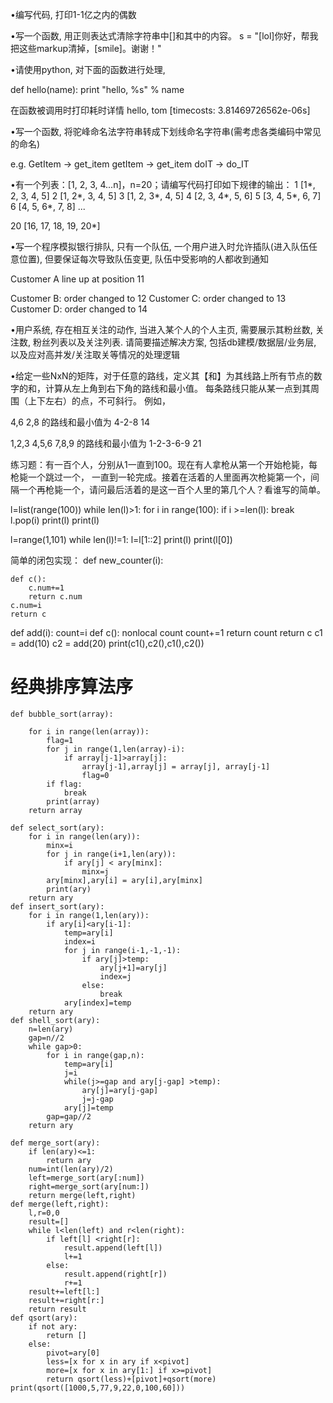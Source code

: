 •编写代码, 打印1-1亿之内的偶数


•写一个函数, 用正则表达式清除字符串中[]和其中的内容。
s = "[lol]你好，帮我把这些markup清掉，[smile]。谢谢！"


•请使用python, 对下面的函数进行处理,

def hello(name):
    print "hello, %s" % name


在函数被调用时打印耗时详情
<function name: hello>
<function call begin>
hello, tom
<function call end>
[timecosts: 3.81469726562e-06s]


•写一个函数, 将驼峰命名法字符串转成下划线命名字符串(需考虑各类编码中常见的命名)

e.g.  GetItem -> get_item
      getItem -> get_item
      doIT    -> do_IT


•有一个列表：[1, 2, 3, 4...n]，n=20；请编写代码打印如下规律的输出：
1 [1*, 2, 3, 4, 5]
2 [1, 2*, 3, 4, 5]
3 [1, 2, 3*, 4, 5]
4 [2, 3, 4*, 5, 6]
5 [3, 4, 5*, 6, 7]
6 [4, 5, 6*, 7, 8]
...

20 [16, 17, 18, 19, 20*]



•写一个程序模拟银行排队, 只有一个队伍, 一个用户进入时允许插队(进入队伍任意位置), 但要保证每次导致队伍变更, 队伍中受影响的人都收到通知

Customer A line up at position 11


Customer B: order changed to 12
Customer C: order changed to 13
Customer D: order changed to 14



•用户系统, 存在相互关注的动作, 当进入某个人的个人主页, 需要展示其粉丝数, 关注数, 粉丝列表以及关注列表. 请简要描述解决方案, 
包括db建模/数据层/业务层, 以及应对高并发/关注取关等情况的处理逻辑


•给定一些NxN的矩阵，对于任意的路线，定义其【和】为其线路上所有节点的数字的和，计算从左上角到右下角的路线和最小值。
每条路线只能从某一点到其周围（上下左右）的点，不可斜行。 例如，


4,6
2,8 的路线和最小值为 4-2-8 14

1,2,3
4,5,6
7,8,9 的路线和最小值为 1-2-3-6-9 21



练习题：有一百个人，分别从1一直到100。现在有人拿枪从第一个开始枪毙，每枪毙一个跳过一个，
一直到一轮完成。接着在活着的人里面再次枪毙第一个，间隔一个再枪毙一个，请问最后活着的是这一百个人里的第几个人？看谁写的简单。



l=list(range(100))
while len(l)>1:
    for i in range(100):
        if i >=len(l):
            break
        l.pop(i)
    print(l)
print(l) 

l=range(1,101)
while len(l)!=1:
    l=l[1::2]
    print(l)
print(l[0])


简单的闭包实现：
def new_counter(i):
    
    def c():
        c.num+=1 
        return c.num
    c.num=i
    return c 
def add(i):
    count=i
    def c():
        nonlocal count
        count+=1 
        return count
    return c 
c1 = add(10)
c2 = add(20)
print(c1(),c2(),c1(),c2())
# 经典排序算法序
```
def bubble_sort(array):
    
    for i in range(len(array)):
        flag=1
        for j in range(1,len(array)-i):
            if array[j-1]>array[j]:
                array[j-1],array[j] = array[j], array[j-1]
                flag=0
        if flag:
            break
        print(array)
    return array

def select_sort(ary):
    for i in range(len(ary)):
        minx=i
        for j in range(i+1,len(ary)):
            if ary[j] < ary[minx]:
                minx=j
        ary[minx],ary[i] = ary[i],ary[minx]
        print(ary)
    return ary
def insert_sort(ary):
    for i in range(1,len(ary)):
        if ary[i]<ary[i-1]:
            temp=ary[i]
            index=i
            for j in range(i-1,-1,-1):
                if ary[j]>temp:
                    ary[j+1]=ary[j]
                    index=j
                else:
                    break
            ary[index]=temp
    return ary
def shell_sort(ary):
    n=len(ary)
    gap=n//2
    while gap>0:
        for i in range(gap,n):
            temp=ary[i]
            j=i
            while(j>=gap and ary[j-gap] >temp):
                ary[j]=ary[j-gap]
                j=j-gap
            ary[j]=temp
        gap=gap//2
    return ary
    
def merge_sort(ary):
    if len(ary)<=1:
        return ary
    num=int(len(ary)/2)
    left=merge_sort(ary[:num])
    right=merge_sort(ary[num:])
    return merge(left,right)
def merge(left,right):
    l,r=0,0
    result=[]
    while l<len(left) and r<len(right):
        if left[l] <right[r]:
            result.append(left[l])
            l+=1
        else:
            result.append(right[r])
            r+=1
    result+=left[l:]
    result+=right[r:]
    return result
def qsort(ary):
    if not ary:
        return []
    else:
        pivot=ary[0]
        less=[x for x in ary if x<pivot]
        more=[x for x in ary[1:] if x>=pivot]
        return qsort(less)+[pivot]+qsort(more)
print(qsort([1000,5,77,9,22,0,100,60]))
```
